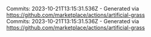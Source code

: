 Commits: 2023-10-21T13:15:31.536Z - Generated via https://github.com/marketplace/actions/artificial-grass
<br>
Commits: 2023-10-21T13:15:31.536Z - Generated via https://github.com/marketplace/actions/artificial-grass
<br>
